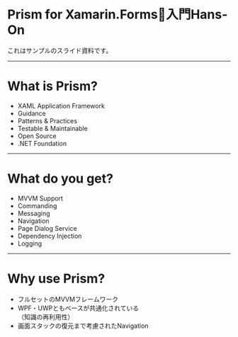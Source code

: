 # Prism for Xamarin.Forms入門Hans-On


これはサンプルのスライド資料です。


---


# What is Prism?

* XAML Application Framework  
* Guidance  
* Patterns & Practices  
* Testable & Maintainable  
* Open Source  
* .NET Foundation  

---


# What do you get?

* MVVM Support
* Commanding
* Messaging
* Navigation
* Page Dialog Service
* Dependency Injection
* Logging

---


# Why use Prism?  

* フルセットのMVVMフレームワーク  
* WPF・UWPともベースが共通化されている  
（知識の再利用性）  
* 画面スタックの復元まで考慮されたNavigation
